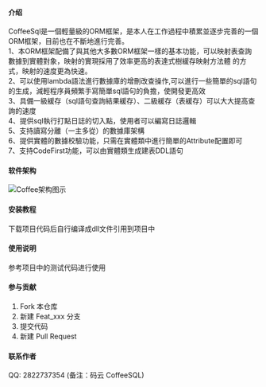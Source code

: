 #### 介绍

CoffeeSql是一個輕量級的ORM框架，是本人在工作過程中積累並逐步完善的一個ORM框架，目前也在不斷地進行完善。
<br/>1、本ORM框架配備了與其他大多數ORM框架一樣的基本功能，可以映射表查詢數據到實體對象，映射的實現採用了效率更高的表達式樹緩存映射方法體           的方式，映射的速度更為快速。
<br/>2、可以使用lambda語法進行數據庫的增刪改查操作,可以進行一些簡單的sql語句的生成，減輕程序員頻繁手寫簡單sql語句的負擔，使開發更高效
<br/>3、具備一級緩存（sql語句查詢結果緩存）、二級緩存（表緩存）可以大大提高查詢的速度
<br/>4、提供sql執行打點日誌的切入點，使用者可以編寫日誌邏輯
<br/>5、支持讀寫分離（一主多從）的數據庫架構
<br/>6、提供實體的數據校驗功能，只需在實體類中進行簡單的Attribute配置即可
<br/>7、支持CodeFirst功能，可以由實體類生成建表DDL語句

#### 软件架构


![Coffee架构图示](https://images.gitee.com/uploads/images/2020/0112/164700_a3add843_1829372.png "Coffee.png")

#### 安装教程

下载项目代码后自行编译成dll文件引用到项目中

#### 使用说明

参考项目中的测试代码进行使用

#### 参与贡献

1.  Fork 本仓库
2.  新建 Feat_xxx 分支
3.  提交代码
4.  新建 Pull Request

#### 联系作者
QQ: 2822737354 (备注：码云 CoffeeSQL)


